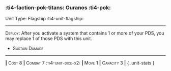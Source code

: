 ### :ti4-faction-pok-titans: **Ouranos** :ti4-pok:

Unit Type: Flagship :ti4-unit-flagship:

---

<span style="font-variant:small-caps;">Deploy</span>: After you activate a system that contains 1 or more of your PDS, you may replace 1 of those PDS with this unit.

* <span style="font-variant:small-caps;">Sustain Damage</span> 


---

__|__ <span style="font-variant:small-caps;">Cost 8</span> __|__ <span style="font-variant:small-caps;">Combat 7 :ti4-unit-dice-x2:</span> __|__ <span style="font-variant:small-caps;">Move 1</span> __|__ <span style="font-variant:small-caps;">Capacity 3</span> __|__
{ .unit-stats }
